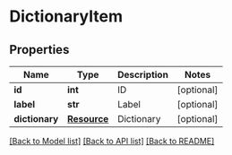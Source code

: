 # DictionaryItem

## Properties
Name | Type | Description | Notes
------------ | ------------- | ------------- | -------------
**id** | **int** | ID | [optional] 
**label** | **str** | Label | [optional] 
**dictionary** | [**Resource**](Resource.md) | Dictionary | [optional] 

[[Back to Model list]](../README.md#documentation-for-models) [[Back to API list]](../README.md#documentation-for-api-endpoints) [[Back to README]](../README.md)


